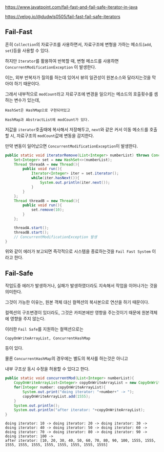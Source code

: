 https://www.javatpoint.com/fail-fast-and-fail-safe-iterator-in-java

https://velog.io/@dudwls0505/fail-fast-fail-safe-iterators

## Fail-Fast

흔히 `Collection`의 자료구조를 사용하면서, 자료구조에 변형을 가하는 메소드(`add`, `set`)등을 사용할 수 있다.

하지만 `Iterator`를 활용하여 반복할 때, 변형 메소드를 사용하면 `ConcurrentModificationException` 이 발생한다.

이는, 외부 반복자가 질의를 하는데 있어서 뷰의 일관성이 원본소스와 달라지는것을 막아야 하기 때문이다.

그래서 내부적으로 `modCount`라고 자료구조에 변경을 일으키는 메소드의 호출횟수를 셈하는 변수가 있는데,

```
HashSet은 HashMap으로 구현되어있고

HashMap과 AbstractList에 modCount가 있다.
```

저값을 `iterator`호출때에 복사해서 저장해두고, `next`와 같은 커서 이동 메소드를 호출할 시, 자료구조의 `modCount`값에 변동을 감지한다.

만약 변동이 일어났으면 `ConcurrentModificationException`이 발생한다.

```java
public static void iteratorRemove(List<Integer> numberList) throws ConcurrentModificationException{
    Set<Integer> set = new HashSet<>(numberList);
    Thread threadA = new Thread(){
        public void run(){
            Iterator<Integer> iter = set.iterator();
            while(iter.hasNext()){
                System.out.println(iter.next());
            }
        }
    };
    Thread threadB = new Thread(){
        public void run(){
            set.remove(10);
        }
    };

    threadA.start();
    threadB.start();
    // ConcurrentModificationException 발생
}
```

위와 같이 에러가 보고되면 즉각적으로 시스템을 종료하는것을 `Fail Fast System` 이라고 한다.

## Fail-Safe

작업도중 에러가 발생하거나, 실패가 발생하였더라도 지속해서 작업을 이어나가는 것을 의미한다.

그것이 가능한 이유는, 원본 객체 대신 컬렉션의 복사본으로 연산을 하기 때문이다.

컬렉션의 구조변경이 있더라도, 그것은 카피본에만 영향을 주는것이기 때문에 원본객체에 영향을 주지 않는다.

이러한 `Fail Safe`를 지원하는 컬렉션으로는

```
CopyOnWriteArrayList, ConcurrentHashMap
```

등이 있다.

물론 `ConcurrentHashMap`의 경우에는 별도의 복사를 하는것은 아니고

내부 구조상 동시 수정을 허용할 수 있다고 한다.

```java
public static void concurrentMod(List<Integer> numberList){
    CopyOnWriteArrayList<Integer> copyOnWriteArrayList = new CopyOnWriteArrayList<>(numberList);
    for(Integer number: copyOnWriteArrayList){
        System.out.print("doing iterator: "+number+" -> ");
        copyOnWriteArrayList.add(1555);
    }
    System.out.println();
    System.out.println("after iterator: "+copyOnWriteArrayList);
}
```

```
doing iterator: 10 -> doing iterator: 20 -> doing iterator: 30 -> doing iterator: 40 -> doing iterator: 50 -> doing iterator: 60 -> doing iterator: 70 -> doing iterator: 80 -> doing iterator: 90 -> doing iterator: 100 ->
after iterator: [10, 20, 30, 40, 50, 60, 70, 80, 90, 100, 1555, 1555, 1555, 1555, 1555, 1555, 1555, 1555, 1555, 1555]
```
